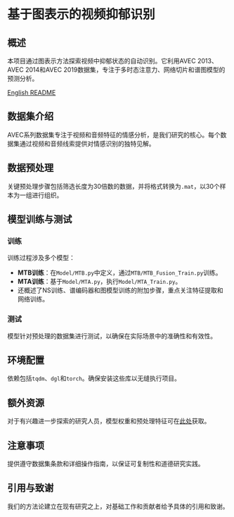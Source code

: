 # 基于图表示的视频抑郁识别

## 概述

本项目通过图表示方法探索视频中抑郁状态的自动识别。它利用AVEC 2013、AVEC 2014和AVEC 2019数据集，专注于多时态注意力、网络切片和谱图模型的预测分析。

[English README](README.md)

## 数据集介绍

AVEC系列数据集专注于视频和音频特征的情感分析，是我们研究的核心。每个数据集通过视频和音频线索提供对情感识别的独特见解。

## 数据预处理

关键预处理步骤包括筛选长度为30倍数的数据，并将格式转换为`.mat`，以30个样本为一组进行组织。

## 模型训练与测试

### 训练

训练过程涉及多个模型：
- **MTB训练**：在`Model/MTB.py`中定义，通过`MTB/MTB_Fusion_Train.py`训练。
- **MTA训练**：基于`Model/MTA.py`，执行`Model/MTA_Train.py`。
- 还概述了NS训练、谱编码器和图模型训练的附加步骤，重点关注特征提取和网络训练。

### 测试

模型针对预处理的数据集进行测试，以确保在实际场景中的准确性和有效性。

## 环境配置

依赖包括`tqdm`、`dgl`和`torch`。确保安装这些库以无缝执行项目。

## 额外资源

对于有兴趣进一步探索的研究人员，模型权重和预处理特征可在[此处](链接)获取。

## 注意事项

提供遵守数据集条款和详细操作指南，以保证可复制性和道德研究实践。

## 引用与致谢

我们的方法论建立在现有研究之上，对基础工作和贡献者给予具体的引用和致谢。

